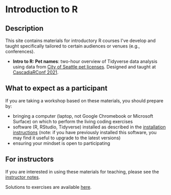 # Introduction to R

## Description

This site contains materials for introductory R courses I've develop and taught specifically tailored to certain audiences or venues (e.g., conferences). 

- **Intro to R: Pet names**: two-hour overview of Tidyverse data analysis using data from [City of Seattle pet licenses](https://data.seattle.gov/Community/Seattle-Pet-Licenses/jguv-t9rb). Designed and taught at [CascadiaRConf 2021](https://cascadiarconf.org).

## What to expect as a participant

If you are taking a workshop based on these materials,
you should prepare by:

- bringing a computer (laptop, not Google Chromebook or Microsoft Surface) on which to perform the living coding exercises
- software (R, RStudio, Tidyverse) installed as described in the [installation instructions](software.md) (note: if you have previously installed this software, you may find it useful to upgrade to the latest versions)
- ensuring your mindset is open to participating

## For instructors

If you are interested in using these materials for teaching,
please see the [instructor notes](instructors.md).

Solutions to exercises are available [here](solutions/).
